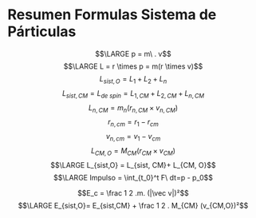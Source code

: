 # Resumen Formulas Sistema de Párticulas
$$\LARGE p = m\ . v$$
$$\LARGE L = r \times p = m(r \times v)$$
$$ L_{sist,O} = L_1 + L_2 + L_n$$
$$ L_{sist, CM} =L_{de \ spin}= L_{1,CM} + L_{2,CM} + L_{n,CM}$$
$$L_{n,CM} = m_n (r_{n,CM} \times v_{n,CM})$$
$$r_{n,cm} = r_1 - r_{cm}$$
$$v_{n,cm} = v_1 - v_{cm}$$
$$L_{CM,O} = M_{CM} (r_{CM} \times v_{CM})$$
$$\LARGE L_{sist,O} = L_{sist, CM}+ L_{CM, O}$$
$$\LARGE Impulso = \int_{t_0}^t F\  dt=p - p_0$$


$$E_c = \frac 1 2 .m. (|\vec v|)²$$
$$\LARGE E_{sist,O}= E_{sist,CM} + \frac 1 2 . M_{CM} (v_{CM,O})²$$